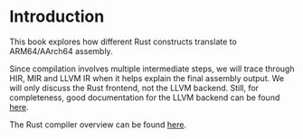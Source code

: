 # Introduction

This book explores how different Rust constructs translate to ARM64/AArch64 assembly.

Since compilation involves multiple intermediate steps, we will trace through HIR, MIR and LLVM IR when it helps explain the final assembly output. We will only discuss the Rust frontend, not the LLVM backend. Still, for completeness, good documentation for the LLVM backend can be found [here](https://llvm.org/docs/WritingAnLLVMBackend.html).

The Rust compiler overview can be found [here](https://rustc-dev-guide.rust-lang.org/overview.html).
